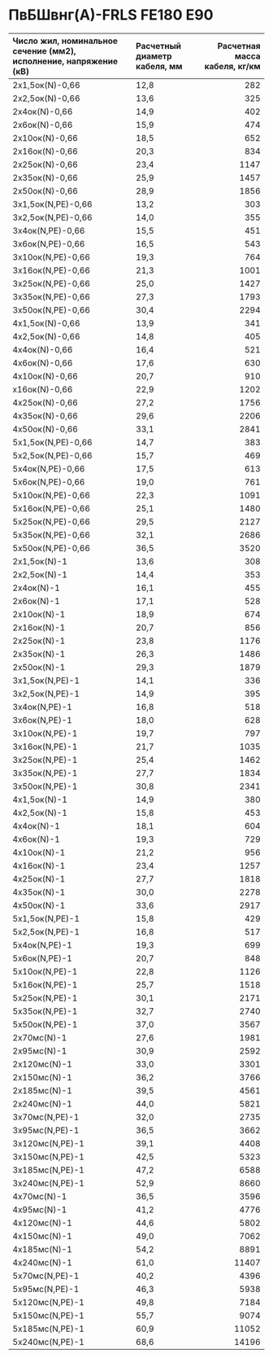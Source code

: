 # ПвБШвнг(А)-FRLS FE180 E90

| Число жил, номинальное сечение (мм2), исполнение, напряжение (кВ)   | Расчетный диаметр кабеля, мм   |   Расчетная масса кабеля, кг/км |
|:--------------------------------------------------------------------|:-------------------------------|--------------------------------:|
| 2х1,5ок(N)-0,66                                                     | 12,8                           |                             282 |
| 2х2,5ок(N)-0,66                                                     | 13,6                           |                             325 |
| 2х4ок(N)-0,66                                                       | 14,9                           |                             402 |
| 2х6ок(N)-0,66                                                       | 15,9                           |                             474 |
| 2х10ок(N)-0,66                                                      | 18,5                           |                             652 |
| 2х16ок(N)-0,66                                                      | 20,3                           |                             834 |
| 2х25ок(N)-0,66                                                      | 23,4                           |                            1147 |
| 2х35ок(N)-0,66                                                      | 25,9                           |                            1457 |
| 2х50ок(N)-0,66                                                      | 28,9                           |                            1856 |
| 3х1,5ок(N,PE)-0,66                                                  | 13,2                           |                             303 |
| 3х2,5ок(N,PE)-0,66                                                  | 14,0                           |                             355 |
| 3х4ок(N,PE)-0,66                                                    | 15,5                           |                             451 |
| 3х6ок(N,PE)-0,66                                                    | 16,5                           |                             543 |
| 3х10ок(N,PE)-0,66                                                   | 19,3                           |                             764 |
| 3х16ок(N,PE)-0,66                                                   | 21,3                           |                            1001 |
| 3х25ок(N,PE)-0,66                                                   | 25,0                           |                            1427 |
| 3х35ок(N,PE)-0,66                                                   | 27,3                           |                            1793 |
| 3х50ок(N,PE)-0,66                                                   | 30,4                           |                            2294 |
| 4х1,5ок(N)-0,66                                                     | 13,9                           |                             341 |
| 4х2,5ок(N)-0,66                                                     | 14,8                           |                             405 |
| 4х4ок(N)-0,66                                                       | 16,4                           |                             521 |
| 4х6ок(N)-0,66                                                       | 17,6                           |                             630 |
| 4х10ок(N)-0,66                                                      | 20,7                           |                             910 |
| х16ок(N)-0,66                                                       | 22,9                           |                            1202 |
| 4х25ок(N)-0,66                                                      | 27,2                           |                            1756 |
| 4х35ок(N)-0,66                                                      | 29,6                           |                            2206 |
| 4х50ок(N)-0,66                                                      | 33,1                           |                            2841 |
| 5х1,5ок(N,PE)-0,66                                                  | 14,7                           |                             383 |
| 5х2,5ок(N,PE)-0,66                                                  | 15,7                           |                             469 |
| 5х4ок(N,PE)-0,66                                                    | 17,5                           |                             613 |
| 5х6ок(N,PE)-0,66                                                    | 19,0                           |                             761 |
| 5х10ок(N,PE)-0,66                                                   | 22,3                           |                            1091 |
| 5х16ок(N,PE)-0,66                                                   | 25,1                           |                            1480 |
| 5х25ок(N,PE)-0,66                                                   | 29,5                           |                            2127 |
| 5х35ок(N,PE)-0,66                                                   | 32,1                           |                            2686 |
| 5х50ок(N,PE)-0,66                                                   | 36,5                           |                            3520 |
| 2х1,5ок(N)-1                                                        | 13,6                           |                             308 |
| 2х2,5ок(N)-1                                                        | 14,4                           |                             353 |
| 2х4ок(N)-1                                                          | 16,1                           |                             455 |
| 2х6ок(N)-1                                                          | 17,1                           |                             528 |
| 2х10ок(N)-1                                                         | 18,9                           |                             674 |
| 2х16ок(N)-1                                                         | 20,7                           |                             856 |
| 2х25ок(N)-1                                                         | 23,8                           |                            1176 |
| 2х35ок(N)-1                                                         | 26,3                           |                            1486 |
| 2х50ок(N)-1                                                         | 29,3                           |                            1879 |
| 3х1,5ок(N,PE)-1                                                     | 14,1                           |                             336 |
| 3х2,5ок(N,PE)-1                                                     | 14,9                           |                             395 |
| 3х4ок(N,PE)-1                                                       | 16,8                           |                             518 |
| 3х6ок(N,PE)-1                                                       | 18,0                           |                             628 |
| 3х10ок(N,PE)-1                                                      | 19,7                           |                             797 |
| 3х16ок(N,PE)-1                                                      | 21,7                           |                            1035 |
| 3х25ок(N,PE)-1                                                      | 25,4                           |                            1462 |
| 3х35ок(N,PE)-1                                                      | 27,7                           |                            1834 |
| 3х50ок(N,PE)-1                                                      | 30,8                           |                            2341 |
| 4х1,5ок(N)-1                                                        | 14,9                           |                             380 |
| 4х2,5ок(N)-1                                                        | 15,8                           |                             453 |
| 4х4ок(N)-1                                                          | 18,1                           |                             604 |
| 4х6ок(N)-1                                                          | 19,3                           |                             729 |
| 4х10ок(N)-1                                                         | 21,2                           |                             956 |
| 4х16ок(N)-1                                                         | 23,4                           |                            1257 |
| 4х25ок(N)-1                                                         | 27,7                           |                            1818 |
| 4х35ок(N)-1                                                         | 30,0                           |                            2278 |
| 4х50ок(N)-1                                                         | 33,6                           |                            2917 |
| 5х1,5ок(N,PE)-1                                                     | 15,8                           |                             429 |
| 5х2,5ок(N,PE)-1                                                     | 16,8                           |                             517 |
| 5х4ок(N,PE)-1                                                       | 19,3                           |                             699 |
| 5х6ок(N,PE)-1                                                       | 20,7                           |                             848 |
| 5х10ок(N,PE)-1                                                      | 22,8                           |                            1126 |
| 5х16ок(N,PE)-1                                                      | 25,7                           |                            1518 |
| 5х25ок(N,PE)-1                                                      | 30,1                           |                            2171 |
| 5х35ок(N,PE)-1                                                      | 32,7                           |                            2740 |
| 5х50ок(N,PE)-1                                                      | 37,0                           |                            3567 |
| 2х70мс(N)-1                                                         | 27,6                           |                            1981 |
| 2х95мс(N)-1                                                         | 30,9                           |                            2592 |
| 2х120мс(N)-1                                                        | 33,0                           |                            3301 |
| 2х150мс(N)-1                                                        | 36,2                           |                            3766 |
| 2х185мс(N)-1                                                        | 39,5                           |                            4561 |
| 2х240мс(N)-1                                                        | 44,0                           |                            5821 |
| 3х70мс(N,PE)-1                                                      | 32,0                           |                            2735 |
| 3х95мс(N,PE)-1                                                      | 36,5                           |                            3662 |
| 3х120мс(N,PE)-1                                                     | 39,1                           |                            4408 |
| 3х150мс(N,PE)-1                                                     | 42,5                           |                            5323 |
| 3х185мс(N,PE)-1                                                     | 47,2                           |                            6588 |
| 3х240мс(N,PE)-1                                                     | 52,9                           |                            8660 |
| 4х70мс(N)-1                                                         | 36,5                           |                            3596 |
| 4х95мс(N)-1                                                         | 41,2                           |                            4776 |
| 4х120мс(N)-1                                                        | 44,6                           |                            5802 |
| 4х150мс(N)-1                                                        | 49,0                           |                            7062 |
| 4х185мс(N)-1                                                        | 54,2                           |                            8891 |
| 4х240мс(N)-1                                                        | 61,0                           |                           11407 |
| 5х70мс(N,PE)-1                                                      | 40,2                           |                            4396 |
| 5х95мс(N,PE)-1                                                      | 46,3                           |                            5938 |
| 5х120мс(N,PE)-1                                                     | 49,8                           |                            7184 |
| 5х150мс(N,PE)-1                                                     | 55,7                           |                            9074 |
| 5х185мс(N,PE)-1                                                     | 60,9                           |                           11052 |
| 5х240мс(N,PE)-1                                                     | 68,6                           |                           14196 |